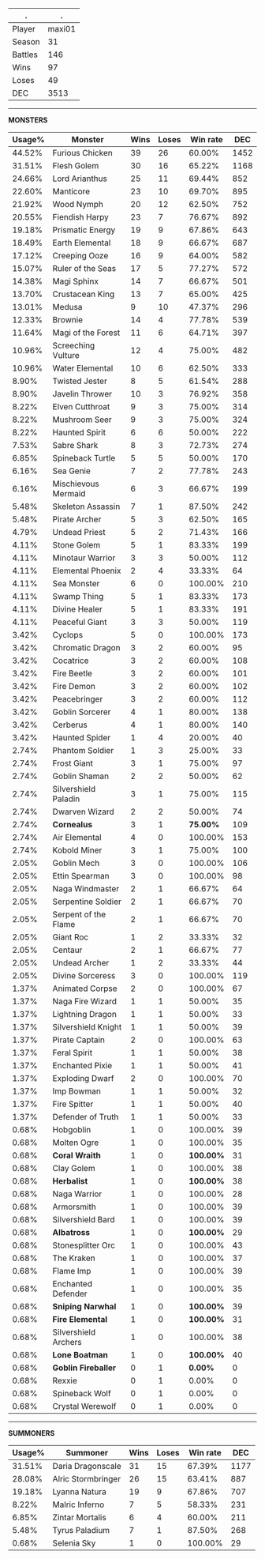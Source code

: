 .|.
|-|-
Player|maxi01
Season|31
Battles|146
Wins|97
Loses|49
DEC|3513

---
**MONSTERS**

Usage%|Monster|Wins|Loses|Win rate|DEC|
-|-|-|-|-|-|
44.52%|Furious Chicken|39|26|60.00%|1452|
31.51%|Flesh Golem|30|16|65.22%|1168|
24.66%|Lord Arianthus|25|11|69.44%|852|
22.60%|Manticore|23|10|69.70%|895|
21.92%|Wood Nymph|20|12|62.50%|752|
20.55%|Fiendish Harpy|23|7|76.67%|892|
19.18%|Prismatic Energy|19|9|67.86%|643|
18.49%|Earth Elemental|18|9|66.67%|687|
17.12%|Creeping Ooze|16|9|64.00%|582|
15.07%|Ruler of the Seas|17|5|77.27%|572|
14.38%|Magi Sphinx|14|7|66.67%|501|
13.70%|Crustacean King|13|7|65.00%|425|
13.01%|Medusa|9|10|47.37%|296|
12.33%|Brownie|14|4|77.78%|539|
11.64%|Magi of the Forest|11|6|64.71%|397|
10.96%|Screeching Vulture|12|4|75.00%|482|
10.96%|Water Elemental|10|6|62.50%|333|
8.90%|Twisted Jester|8|5|61.54%|288|
8.90%|Javelin Thrower|10|3|76.92%|358|
8.22%|Elven Cutthroat|9|3|75.00%|314|
8.22%|Mushroom Seer|9|3|75.00%|324|
8.22%|Haunted Spirit|6|6|50.00%|222|
7.53%|Sabre Shark|8|3|72.73%|274|
6.85%|Spineback Turtle|5|5|50.00%|170|
6.16%|Sea Genie|7|2|77.78%|243|
6.16%|Mischievous Mermaid|6|3|66.67%|199|
5.48%|Skeleton Assassin|7|1|87.50%|242|
5.48%|Pirate Archer|5|3|62.50%|165|
4.79%|Undead Priest|5|2|71.43%|166|
4.11%|Stone Golem|5|1|83.33%|199|
4.11%|Minotaur Warrior|3|3|50.00%|112|
4.11%|Elemental Phoenix|2|4|33.33%|64|
4.11%|Sea Monster|6|0|100.00%|210|
4.11%|Swamp Thing|5|1|83.33%|173|
4.11%|Divine Healer|5|1|83.33%|191|
4.11%|Peaceful Giant|3|3|50.00%|119|
3.42%|Cyclops|5|0|100.00%|173|
3.42%|Chromatic Dragon|3|2|60.00%|95|
3.42%|Cocatrice|3|2|60.00%|108|
3.42%|Fire Beetle|3|2|60.00%|101|
3.42%|Fire Demon|3|2|60.00%|102|
3.42%|Peacebringer|3|2|60.00%|112|
3.42%|Goblin Sorcerer|4|1|80.00%|138|
3.42%|Cerberus|4|1|80.00%|140|
3.42%|Haunted Spider|1|4|20.00%|40|
2.74%|Phantom Soldier|1|3|25.00%|33|
2.74%|Frost Giant|3|1|75.00%|97|
2.74%|Goblin Shaman|2|2|50.00%|62|
2.74%|Silvershield Paladin|3|1|75.00%|115|
2.74%|Dwarven Wizard|2|2|50.00%|74|
2.74%|**Cornealus**|3|1|**75.00%**|109|
2.74%|Air Elemental|4|0|100.00%|153|
2.74%|Kobold Miner|3|1|75.00%|100|
2.05%|Goblin Mech|3|0|100.00%|106|
2.05%|Ettin Spearman|3|0|100.00%|98|
2.05%|Naga Windmaster|2|1|66.67%|64|
2.05%|Serpentine Soldier|2|1|66.67%|70|
2.05%|Serpent of the Flame|2|1|66.67%|70|
2.05%|Giant Roc|1|2|33.33%|32|
2.05%|Centaur|2|1|66.67%|77|
2.05%|Undead Archer|1|2|33.33%|44|
2.05%|Divine Sorceress|3|0|100.00%|119|
1.37%|Animated Corpse|2|0|100.00%|67|
1.37%|Naga Fire Wizard|1|1|50.00%|35|
1.37%|Lightning Dragon|1|1|50.00%|33|
1.37%|Silvershield Knight|1|1|50.00%|39|
1.37%|Pirate Captain|2|0|100.00%|63|
1.37%|Feral Spirit|1|1|50.00%|38|
1.37%|Enchanted Pixie|1|1|50.00%|41|
1.37%|Exploding Dwarf|2|0|100.00%|70|
1.37%|Imp Bowman|1|1|50.00%|32|
1.37%|Fire Spitter|1|1|50.00%|40|
1.37%|Defender of Truth|1|1|50.00%|33|
0.68%|Hobgoblin|1|0|100.00%|39|
0.68%|Molten Ogre|1|0|100.00%|35|
0.68%|**Coral Wraith**|1|0|**100.00%**|31|
0.68%|Clay Golem|1|0|100.00%|38|
0.68%|**Herbalist**|1|0|**100.00%**|38|
0.68%|Naga Warrior|1|0|100.00%|28|
0.68%|Armorsmith|1|0|100.00%|39|
0.68%|Silvershield Bard|1|0|100.00%|39|
0.68%|**Albatross**|1|0|**100.00%**|29|
0.68%|Stonesplitter Orc|1|0|100.00%|43|
0.68%|The Kraken|1|0|100.00%|37|
0.68%|Flame Imp|1|0|100.00%|39|
0.68%|Enchanted Defender|1|0|100.00%|35|
0.68%|**Sniping Narwhal**|1|0|**100.00%**|39|
0.68%|**Fire Elemental**|1|0|**100.00%**|31|
0.68%|Silvershield Archers|1|0|100.00%|38|
0.68%|**Lone Boatman**|1|0|**100.00%**|40|
0.68%|**Goblin Fireballer**|0|1|**0.00%**|0|
0.68%|Rexxie|0|1|0.00%|0|
0.68%|Spineback Wolf|0|1|0.00%|0|
0.68%|Crystal Werewolf|0|1|0.00%|0|

---
**SUMMONERS**

Usage%|Summoner|Wins|Loses|Win rate|DEC|
-|-|-|-|-|-|
31.51%|Daria Dragonscale|31|15|67.39%|1177|
28.08%|Alric Stormbringer|26|15|63.41%|887|
19.18%|Lyanna Natura|19|9|67.86%|707|
8.22%|Malric Inferno|7|5|58.33%|231|
6.85%|Zintar Mortalis|6|4|60.00%|211|
5.48%|Tyrus Paladium|7|1|87.50%|268|
0.68%|Selenia Sky|1|0|100.00%|29|
